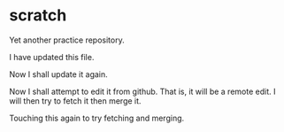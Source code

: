 scratch
=======

Yet another practice repository.

I have updated this file.

Now I shall update it again.

Now I shall attempt to edit it from github. That is, it will be a remote edit. I will then try to fetch it then merge it.

Touching this again to try fetching and merging.

